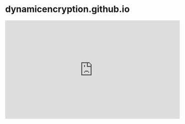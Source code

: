 # dynamicencryption.github.io
<iframe width="560" height="315" src="https://www.youtube.com/embed/vsXMMT2CqqE" frameborder="0" allow="accelerometer; autoplay; clipboard-write; encrypted-media; gyroscope; picture-in-picture" allowfullscreen></iframe>
